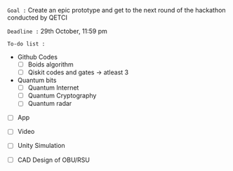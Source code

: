 `Goal :` Create an epic prototype and get to the next round of the hackathon conducted by QETCI 

`Deadline :` 29th October, 11:59 pm

`To-do list : `
* Github Codes
  - [ ] Boids algorithm
  - [ ] Qiskit codes and gates -> atleast 3

* Quantum bits
  - [ ] Quantum Internet
  - [ ] Quantum Cryptography
  - [ ] Quantum radar

- [ ] App
- [ ] Video
- [ ] Unity Simulation
- [ ] CAD Design of OBU/RSU
  
